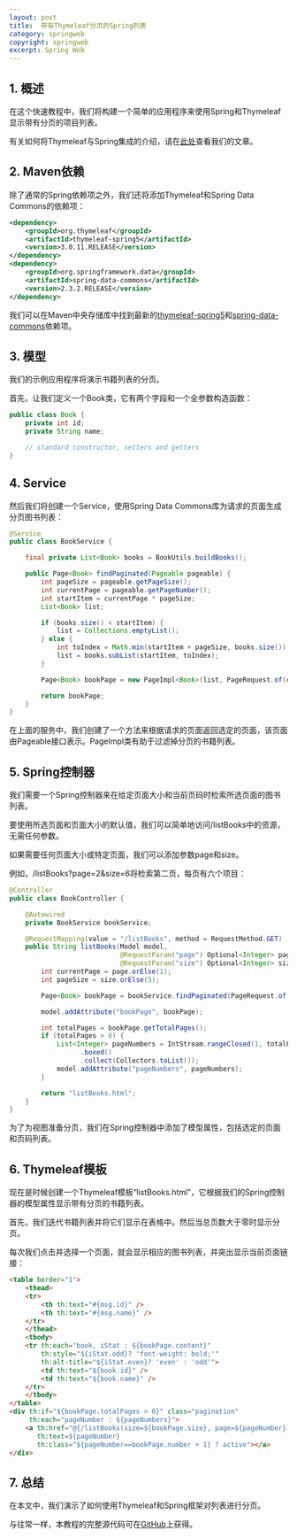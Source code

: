 ```yaml
---
layout: post
title:  带有Thymeleaf分页的Spring列表
category: springweb
copyright: springweb
excerpt: Spring Web
---
```


## 1. 概述 

在这个快速教程中，我们将构建一个简单的应用程序来使用Spring和Thymeleaf显示带有分页的项目列表。

有关如何将Thymeleaf与Spring集成的介绍，请在[此处](https://www.baeldung.com/thymeleaf-in-spring-mvc)查看我们的文章。

## 2. Maven依赖

除了通常的Spring依赖项之外，我们还将添加Thymeleaf和Spring Data Commons的依赖项：

```xml
<dependency>
    <groupId>org.thymeleaf</groupId>
    <artifactId>thymeleaf-spring5</artifactId>
    <version>3.0.11.RELEASE</version>
</dependency>
<dependency>
    <groupId>org.springframework.data</groupId>
    <artifactId>spring-data-commons</artifactId>
    <version>2.3.2.RELEASE</version>
</dependency>
```

我们可以在Maven中央存储库中找到最新的[thymeleaf-spring5](https://search.maven.org/search?q=a:thymeleaf-spring5)和[spring-data-commons](https://search.maven.org/search?q=a:spring-data-commons)依赖项。

## 3. 模型

我们的示例应用程序将演示书籍列表的分页。

首先，让我们定义一个Book类，它有两个字段和一个全参数构造函数：

```java
public class Book {
    private int id;
    private String name;

    // standard constructor, setters and getters
}
```

## 4. Service

然后我们将创建一个Service，使用Spring Data Commons库为请求的页面生成分页图书列表：

```java
@Service
public class BookService {

    final private List<Book> books = BookUtils.buildBooks();

    public Page<Book> findPaginated(Pageable pageable) {
        int pageSize = pageable.getPageSize();
        int currentPage = pageable.getPageNumber();
        int startItem = currentPage * pageSize;
        List<Book> list;

        if (books.size() < startItem) {
            list = Collections.emptyList();
        } else {
            int toIndex = Math.min(startItem + pageSize, books.size());
            list = books.subList(startItem, toIndex);
        }

        Page<Book> bookPage = new PageImpl<Book>(list, PageRequest.of(currentPage, pageSize), books.size());

        return bookPage;
    }
}
```

在上面的服务中，我们创建了一个方法来根据请求的页面返回选定的页面，该页面由Pageable接口表示。PageImpl类有助于过滤掉分页的书籍列表。

## 5. Spring控制器

我们需要一个Spring控制器来在给定页面大小和当前页码时检索所选页面的图书列表。

要使用所选页面和页面大小的默认值，我们可以简单地访问/listBooks中的资源，无需任何参数。

如果需要任何页面大小或特定页面，我们可以添加参数page和size。

例如，/listBooks?page=2&size=6将检索第二页，每页有六个项目：

```java
@Controller
public class BookController {

    @Autowired
    private BookService bookService;

    @RequestMapping(value = "/listBooks", method = RequestMethod.GET)
    public String listBooks(Model model, 
                            @RequestParam("page") Optional<Integer> page, 
                            @RequestParam("size") Optional<Integer> size) {
        int currentPage = page.orElse(1);
        int pageSize = size.orElse(5);

        Page<Book> bookPage = bookService.findPaginated(PageRequest.of(currentPage - 1, pageSize));

        model.addAttribute("bookPage", bookPage);

        int totalPages = bookPage.getTotalPages();
        if (totalPages > 0) {
            List<Integer> pageNumbers = IntStream.rangeClosed(1, totalPages)
                  .boxed()
                  .collect(Collectors.toList());
            model.addAttribute("pageNumbers", pageNumbers);
        }

        return "listBooks.html";
    }
}
```

为了为视图准备分页，我们在Spring控制器中添加了模型属性，包括选定的页面和页码列表。

## 6. Thymeleaf模板

现在是时候创建一个Thymeleaf模板“listBooks.html”，它根据我们的Spring控制器的模型属性显示带有分页的书籍列表。

首先，我们迭代书籍列表并将它们显示在表格中。然后当总页数大于零时显示分页。

每次我们点击并选择一个页面，就会显示相应的图书列表，并突出显示当前页面链接：

```html
<table border="1">
    <thead>
    <tr>
        <th th:text="#{msg.id}" />
        <th th:text="#{msg.name}" />
    </tr>
    </thead>
    <tbody>
    <tr th:each="book, iStat : ${bookPage.content}"
        th:style="${iStat.odd}? 'font-weight: bold;'"
        th:alt-title="${iStat.even}? 'even' : 'odd'">
        <td th:text="${book.id}" />
        <td th:text="${book.name}" />
    </tr>
    </tbody>
</table>
<div th:if="${bookPage.totalPages > 0}" class="pagination"
     th:each="pageNumber : ${pageNumbers}">
    <a th:href="@{/listBooks(size=${bookPage.size}, page=${pageNumber})}"
       th:text=${pageNumber}
       th:class="${pageNumber==bookPage.number + 1} ? active"></a>
</div>
```

## 7. 总结

在本文中，我们演示了如何使用Thymeleaf和Spring框架对列表进行分页。

与往常一样，本教程的完整源代码可在[GitHub](https://github.com/tuyucheng7/taketoday-tutorial4j/tree/master/spring-web-modules)上获得。